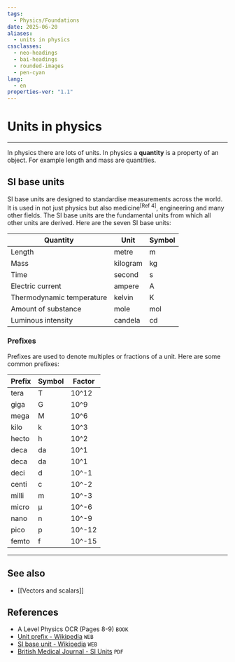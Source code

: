 ```yaml
---
tags:
  - Physics/Foundations
date: 2025-06-20
aliases:
  - units in physics
cssclasses:
  - neo-headings
  - bai-headings
  - rounded-images
  - pen-cyan
lang:
  - en
properties-ver: "1.1"
---
```

# Units in physics

***

In physics there are lots of units. In physics a **quantity** is a property of an object. For example length and mass are quantities.

## SI base units
SI base units are designed to standardise measurements across the world. It is used in not just physics but also medicine$^{\text{[Ref 4]}}$, engineering and many other fields. The SI base units are the fundamental units from which all other units are derived. Here are the seven SI base units:

| Quantity                  | Unit     | Symbol |
| ------------------------- | -------- | ------ |
| Length                    | metre    | m      |
| Mass                      | kilogram | kg     |
| Time                      | second   | s      |
| Electric current          | ampere   | A      |
| Thermodynamic temperature | kelvin   | K      |
| Amount of substance       | mole     | mol    |
| Luminous intensity        | candela  | cd     |
### Prefixes
Prefixes are used to denote multiples or fractions of a unit. Here are some common prefixes:

| Prefix | Symbol | Factor          |
| ------ | ------ | --------------- |
| tera   | T      | 10^12           |
| giga   | G      | 10^9            |
| mega   | M      | 10^6            |
| kilo   | k      | 10^3            |
| hecto  | h      | 10^2            |
| deca   | da     | 10^1            |
| deca   | da     | 10^1            |
| deci   | d      | 10^-1           |
| centi  | c      | 10^-2           |
| milli  | m      | 10^-3           |
| micro  | μ      | 10^-6           |
| nano   | n      | 10^-9           |
| pico   | p      | 10^-12          |
| femto  | f      | 10^-15          |

***
## See also
- [[Vectors and scalars]]
## References
- A Level Physics OCR (Pages 8-9) `BOOK`
- [Unit prefix - Wikipedia](https://en.wikipedia.org/wiki/Unit_prefix) `WEB`
- [SI base unit - Wikipedia](https://en.wikipedia.org/wiki/SI_base_unit) `WEB`
- [British Medical Journal - SI Units](https://pmc.ncbi.nlm.nih.gov/articles/PMC1612638/pdf/brmedj02007-0037.pdf) `PDF`
